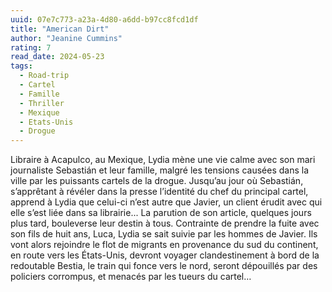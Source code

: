 ```yaml
---
uuid: 07e7c773-a23a-4d80-a6dd-b97cc8fcd1df
title: "American Dirt"
author: "Jeanine Cummins"
rating: 7
read_date: 2024-05-23
tags:
  - Road-trip
  - Cartel
  - Famille
  - Thriller
  - Mexique
  - Etats-Unis
  - Drogue
---
```


Libraire à Acapulco, au Mexique, Lydia mène une vie calme avec son mari journaliste Sebastián et leur famille, malgré les tensions causées dans la ville par les puissants cartels de la drogue. Jusqu’au jour où Sebastián, s’apprêtant à révéler dans la presse l’identité du chef du principal cartel, apprend à Lydia que celui-ci n’est autre que Javier, un client érudit avec qui elle s’est liée dans sa librairie... La parution de son article, quelques jours plus tard, bouleverse leur destin à tous.
Contrainte de prendre la fuite avec son fils de huit ans, Luca, Lydia se sait suivie par les hommes de Javier. Ils vont alors rejoindre le flot de migrants en provenance du sud du continent, en route vers les États-Unis, devront voyager clandestinement à bord de la redoutable Bestia, le train qui fonce vers le nord, seront dépouillés par des policiers corrompus, et menacés par les tueurs du cartel…